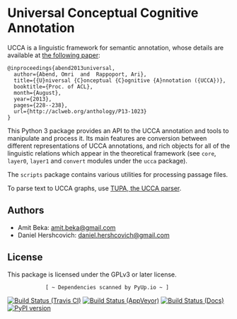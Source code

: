 Universal Conceptual Cognitive Annotation
============================
UCCA is a linguistic framework for semantic annotation, whose details
are available at [the following paper](http://aclweb.org/anthology/P13-1023):

    @inproceedings{abend2013universal,
      author={Abend, Omri  and  Rappoport, Ari},
      title={{U}niversal {C}onceptual {C}ognitive {A}nnotation ({UCCA})},
      booktitle={Proc. of ACL},
      month={August},
      year={2013},
      pages={228--238},
      url={http://aclweb.org/anthology/P13-1023}
    }

This Python 3 package provides an API to the UCCA annotation and tools to
manipulate and process it. Its main features are conversion between different
representations of UCCA annotations, and rich objects for all of the linguistic
relations which appear in the theoretical framework (see `core`, `layer0`, `layer1`
and `convert` modules under the `ucca` package).

The `scripts` package contains various utilities for processing passage files.

To parse text to UCCA graphs, use [TUPA, the UCCA parser](https://github.com/danielhers/tupa).


Authors
------
* Amit Beka: amit.beka@gmail.com
* Daniel Hershcovich: daniel.hershcovich@gmail.com


License
-------
This package is licensed under the GPLv3 or later license.

                [ ~ Dependencies scanned by PyUp.io ~ ]
[![Build Status (Travis CI)](https://travis-ci.org/danielhers/ucca.svg?branch=master)](https://travis-ci.org/danielhers/ucca)
[![Build Status (AppVeyor)](https://ci.appveyor.com/api/projects/status/github/danielhers/ucca?svg=true)](https://ci.appveyor.com/project/danielh/ucca)
[![Build Status (Docs)](https://readthedocs.org/projects/ucca/badge/?version=latest)](http://ucca.readthedocs.io/en/latest/)
[![PyPI version](https://badge.fury.io/py/UCCA.svg)](https://badge.fury.io/py/UCCA)
